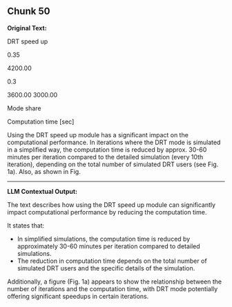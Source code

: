 ## Chunk 50

**Original Text:**

DRT speed up

0.35

4200.00

0.3

3600.00
3000.00

Mode share

Computation time [sec]

Using the DRT speed up module has a significant impact on the computational performance. In iterations where the
DRT mode is simulated in a simplified way, the computation time is reduced by approx. 30-60 minutes per iteration
compared to the detailed simulation (every 10th iteration), depending on the total number of simulated DRT users (see
Fig. 1a). Also, as shown in Fig.

---

**LLM Contextual Output:**

The text describes how using the DRT speed up module can significantly impact computational performance by reducing the computation time.

It states that:

* In simplified simulations, the computation time is reduced by approximately 30-60 minutes per iteration compared to detailed simulations.
* The reduction in computation time depends on the total number of simulated DRT users and the specific details of the simulation.

Additionally, a figure (Fig. 1a) appears to show the relationship between the number of iterations and the computation time, with DRT mode potentially offering significant speedups in certain iterations.
